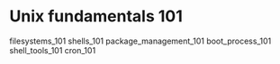 # Unix fundamentals 101

<div class="toctree" data-maxdepth="2">

filesystems\_101 shells\_101 package\_management\_101 boot\_process\_101
shell\_tools\_101 cron\_101

</div>
